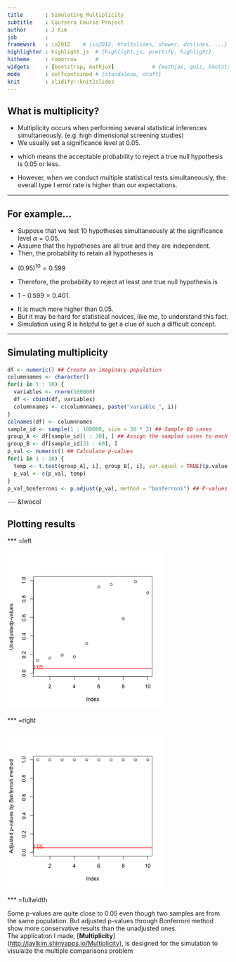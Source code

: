 ```yaml
---
title       : Simulating Multiplicity
subtitle    : Coursera Course Project
author      : J Kim
job         : 
framework   : io2012    # {io2012, html5slides, shower, dzslides, ...}
highlighter : highlight.js  # {highlight.js, prettify, highlight}
hitheme     : tomorrow      # 
widgets     : [bootstrap, mathjax]            # {mathjax, quiz, bootstrap}
mode        : selfcontained # {standalone, draft}
knit        : slidify::knit2slides
---
```


## What is multiplicity?

* Multiplicity occurs when performing several statistical inferences
simultaneously. (e.g. high dimensional screening studies)
* We usually set a significance level at 0.05.
 - which means the acceptable probability to reject a true null hypothesis is 
 0.05 or less.
* However, when we conduct multiple statistical tests simultaneously,
the overall type I error rate is higher than our expectations.

---

## For example...

* Suppose that we test 10 hypotheses simultaneously at the significance level
$\alpha = 0.05$.
* Assume that the hypotheses are all true and they are independent.
* Then, the probability to retain all hypotheses is
 - $(0.95)^{10} = 0.599$
* Therefore, the probability to reject at least one true null hypothesis is
 - $1 - 0.599 = 0.401$.
* It is much more higher than 0.05.
* But it may be hard for statistical novices, like me, to understand this fact.
* Simulation using R is helpful to get a clue of such a difficult concept.

---

## Simulating multiplicity


```r
df <- numeric() ## Create an imaginary population
columnnames <- character()
for(i in 1 : 10) {
  variables <- rnorm(100000)
  df <- cbind(df, variables)
  columnnames <- c(columnnames, paste("variable_", i))
}
colnames(df) <- columnnames
sample_id <- sample(1 : 100000, size = 30 * 2) ## Sample 60 cases
group_A <- df[sample_id[1 : 30], ] ## Assign the sampled cases to each group
group_B <- df[sample_id[31 : 60], ]
p_val <- numeric() ## Calculate p-values
for(i in 1 : 10) {
  temp <- t.test(group_A[, i], group_B[, i], var.equal = TRUE)$p.value
  p_val <- c(p_val, temp)
}
p_val_bonferroni <- p.adjust(p_val, method = "bonferroni") ## P-values adjustment
```

--- &twocol

## Plotting results

*** =left

![plot of chunk unnamed-chunk-2](assets/fig/unnamed-chunk-2-1.png) 

*** =right

![plot of chunk unnamed-chunk-3](assets/fig/unnamed-chunk-3-1.png) 

*** =fullwidth

Some p-values are quite close to 0.05 even though two samples are from 
the same population. But adjusted p-values through Bonferroni method show more
conservative results than the unadjusted ones.  
The application I made, [**Multiplicity**]
(http://jaylkim.shinyapps.io/Multiplicity), is designed for the simulation to
visulaize the multiple comparisons problem
